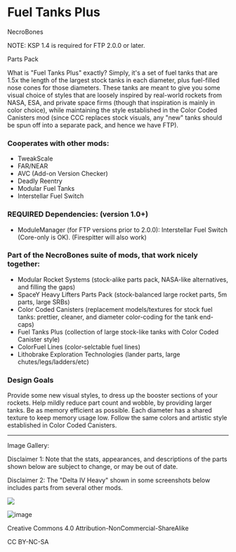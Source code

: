 # Fuel Tanks Plus

NecroBones

NOTE: KSP 1.4 is required for FTP 2.0.0 or later.

Parts Pack

What is "Fuel Tanks Plus" exactly? Simply, it's a set of fuel tanks that are 1.5x the length of the largest stock tanks in each diameter, plus fuel-filled nose cones for those diameters. These tanks are meant to give you some visual choice of styles that are loosely inspired by real-world rockets from NASA, ESA, and private space firms (though that inspiration is mainly in color choice), while maintaining the style established in the Color Coded Canisters mod (since CCC replaces stock visuals, any "new" tanks should be spun off into a separate pack, and hence we have FTP).

### Cooperates with other mods:

- TweakScale
- FAR/NEAR
- AVC (Add-on Version Checker)
- Deadly Reentry
- Modular Fuel Tanks
- Interstellar Fuel Switch

### REQUIRED Dependencies: (version 1.0+)

- ModuleManager
(for FTP versions prior to 2.0.0): Interstellar Fuel Switch (Core-only is OK). (Firespitter will also work)


### Part of the NecroBones suite of mods, that work nicely together:

- Modular Rocket Systems (stock-alike parts pack, NASA-like alternatives, and filling the gaps)
- SpaceY Heavy Lifters Parts Pack (stock-balanced large rocket parts, 5m parts, large SRBs)
- Color Coded Canisters (replacement models/textures for stock fuel tanks: prettier, cleaner, and diameter color-coding for the tank end-caps)
- Fuel Tanks Plus (collection of large stock-like tanks with Color Coded Canister style)
- ColorFuel Lines (color-selctable fuel lines)
- Lithobrake Exploration Technologies (lander parts, large chutes/legs/ladders/etc)

### Design Goals

Provide some new visual styles, to dress up the booster sections of your rockets.
Help mildly reduce part count and wobble, by providing larger tanks.
Be as memory efficient as possible. Each diameter has a shared texture to keep memory usage low.
Follow the same colors and artistic style established in Color Coded Canisters.
 

---------------------------------------------------------------------------------------------------------------

Image Gallery:

Disclaimer 1: Note that the stats, appearances, and descriptions of the parts shown below are subject to change, or may be out of date.

Disclaimer 2: The "Delta IV Heavy" shown in some screenshots below includes parts from several other mods.

<a width="1024" height="601" src="https://www.youtube.com/embed/wuxzfhtiCgI" title="YouTube video player" frameborder="0" allow="accelerometer; autoplay; clipboard-write; encrypted-media; gyroscope; picture-in-picture" allowfullscreen></a>

![](https://youtu.be/bWo2u1lKdaY)

![image](https://user-images.githubusercontent.com/39887717/149592948-45b64475-d923-4c3b-b0f8-eec4502c82c5.png)

Creative Commons 4.0 Attribution-NonCommercial-ShareAlike

CC BY-NC-SA
